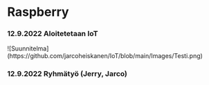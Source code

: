 # Raspberry
<h3>12.9.2022 Aloitetetaan IoT</h3>
![Suunnitelma](https://github.com/jarcoheiskanen/IoT/blob/main/Images/Testi.png)

<h3>12.9.2022 Ryhmätyö (Jerry, Jarco)</h3>
